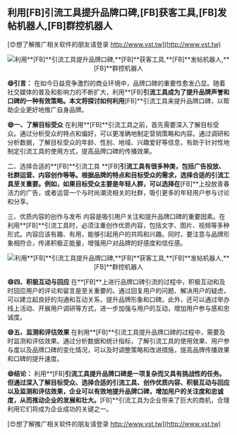 ## **利用**[FB]**引流工具提升品牌口碑,**[FB]**获客工具,**[FB]**发帖机器人,**[FB]**群控机器人**

[😍想了解推广相关软件的朋友请登录 http://www.vst.tw](http://www.vst.tw)

 <center><img src="https://vst.tw/MP4/tuiguang/png/7.png" alt="利用**[FB]**引流工具提升品牌口碑,**[FB]**获客工具,**[FB]**发帖机器人,**[FB]**群控机器人"></center>

**😄引言：**
在如今日益竞争激烈的商业环境中，品牌口碑的重要性愈发凸显。随着社交媒体的普及和影响力的不断扩大，利用**[FB]**引流工具成为了提升品牌声誉和口碑的一种有效策略。本文将探讨如何利用**[FB]**引流工具来提升品牌口碑，以帮助企业更好地推广自身品牌。

**😄一、了解目标受众**
在利用**[FB]**引流工具之前，首先需要深入了解目标受众。通过分析受众的特点和偏好，可以更准确地制定营销策略和内容。通过调研和分析数据，了解目标受众的年龄、性别、地域、兴趣爱好等信息，有助于针对性地制定引流工具的使用方式，提高品牌口碑的传播效果。

二、选择合适的**[FB]**引流工具
**[FB]**引流工具有很多种类，包括广告投放、社群运营、内容创作等等。根据品牌的特点和目标受众的需求，选择合适的引流工具至关重要。例如，如果目标受众主要是年轻人群，可以选择在**[FB]**上投放青春活力的广告，或者运营一个与时尚潮流相关的社群，吸引更多的年轻用户参与讨论和分享。

三、优质内容的创作与发布
内容是吸引用户关注和提升品牌口碑的重要因素。在利用**[FB]**引流工具时，必须注重创作优质内容，包括文字、图片、视频等多种形式。内容应该有趣、有用，能够引起用户的共鸣和兴趣。同时，要注意与品牌形象相符合，传递积极正能量，增强用户对品牌的好感度和信任感。

 <center><img src="https://vst.tw/MP4/tuiguang/png/8.png" alt="利用**[FB]**引流工具提升品牌口碑,**[FB]**获客工具,**[FB]**发帖机器人,**[FB]**群控机器人"></center>

**😄四、积极互动与回应**
在**[FB]**上进行品牌口碑引流的过程中，积极互动和及时回应用户的评论和留言是至关重要的。通过回复用户的问题、解决用户的疑虑，可以建立起良好的沟通和互动关系，提升品牌形象和口碑。此外，还可以通过举办线上活动、开展用户调研等方式，进一步加强与用户的互动，增加用户参与感和忠诚度。

**😄五、监测和评估效果**
在利用**[FB]**引流工具提升品牌口碑的过程中，需要及时监测和评估效果。通过分析数据和统计指标，了解引流工具的使用效果、用户参与度以及品牌口碑的变化情况，可以及时调整策略和改进措施，提高品牌传播效果和口碑的提升速度。

**😄结论：**
利用**[FB]**引流工具提升品牌口碑是一项复杂而又具有挑战性的任务。但通过深入了解目标受众、选择合适的引流工具、创作优质内容、积极互动与回应以及监测和评估效果，企业可以有效地提升品牌口碑，增加用户的关注度和忠诚度，从而推动企业的发展和壮大。**[FB]**引流工具为企业带来了巨大的商机，合理利用它们将成为企业成功的关键之一。

[😍想了解推广相关软件的朋友请登录 http://www.vst.tw](http://www.vst.tw)



